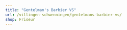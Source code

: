 ```yaml
---
title: "Gentelman's Barbier VS"
url: /villingen-schwenningen/gentelmans-barbier-vs/
shop: Friseur
---
```

